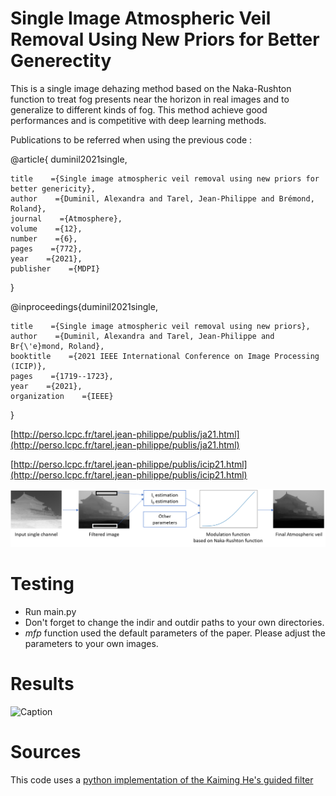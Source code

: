 # Single Image Atmospheric Veil Removal Using New Priors for Better Generectity

This is a single image dehazing method based on the Naka-Rushton function to treat fog presents near the horizon in real images and to generalize to different kinds of fog. 
This method achieve good performances and is competitive with deep learning methods. 

Publications to be referred when using the previous code :

@article{    duminil2021single,

    title    ={Single image atmospheric veil removal using new priors for better genericity},
    author    ={Duminil, Alexandra and Tarel, Jean-Philippe and Brémond, Roland},
    journal    ={Atmosphere},
    volume    ={12},
    number    ={6},
    pages    ={772},
    year    ={2021},
    publisher    ={MDPI}
}


@inproceedings{duminil2021single,

    title    ={Single image atmospheric veil removal using new priors},
    author    ={Duminil, Alexandra and Tarel, Jean-Philippe and Br{\'e}mond, Roland},
    booktitle    ={2021 IEEE International Conference on Image Processing (ICIP)},
    pages    ={1719--1723},
    year    ={2021},
    organization    ={IEEE}
}


[http://perso.lcpc.fr/tarel.jean-philippe/publis/ja21.html](http://perso.lcpc.fr/tarel.jean-philippe/publis/ja21.html)


[http://perso.lcpc.fr/tarel.jean-philippe/publis/icip21.html](http://perso.lcpc.fr/tarel.jean-philippe/publis/icip21.html)


![Caption](/img/flowchart.png)

# Testing

- Run main.py 
- Don't forget to change the indir and outdir paths to your own directories.
- *mfp* function used the default parameters of the paper. Please adjust the parameters to your own images.

# Results

![Caption](/img/qualitatif.png)

# Sources

This code uses a [python implementation of the Kaiming He's guided filter](https://github.com/swehrwein/python-guided-filter)
